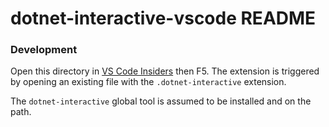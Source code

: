 # dotnet-interactive-vscode README

### Development

Open this directory in [VS Code Insiders](https://code.visualstudio.com/insiders/) then F5.  The extension is triggered by opening an existing file with the `.dotnet-interactive` extension.

The `dotnet-interactive` global tool is assumed to be installed and on the path.
